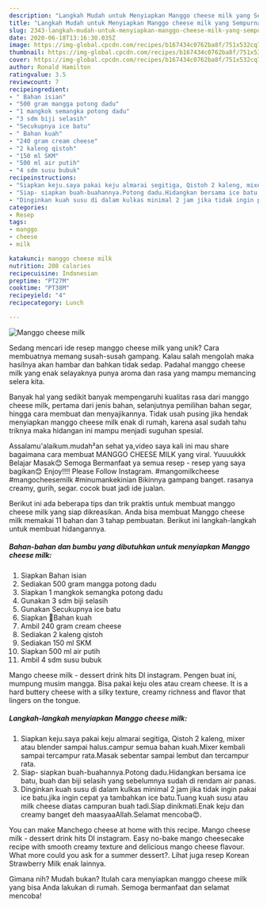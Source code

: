 ```yaml
---
description: "Langkah Mudah untuk Menyiapkan Manggo cheese milk yang Sempurna"
title: "Langkah Mudah untuk Menyiapkan Manggo cheese milk yang Sempurna"
slug: 2343-langkah-mudah-untuk-menyiapkan-manggo-cheese-milk-yang-sempurna
date: 2020-06-18T13:16:30.035Z
image: https://img-global.cpcdn.com/recipes/b167434c0762ba8f/751x532cq70/manggo-cheese-milk-foto-resep-utama.jpg
thumbnail: https://img-global.cpcdn.com/recipes/b167434c0762ba8f/751x532cq70/manggo-cheese-milk-foto-resep-utama.jpg
cover: https://img-global.cpcdn.com/recipes/b167434c0762ba8f/751x532cq70/manggo-cheese-milk-foto-resep-utama.jpg
author: Ronald Hamilton
ratingvalue: 3.5
reviewcount: 7
recipeingredient:
- " Bahan isian"
- "500 gram mangga potong dadu"
- "1 mangkok semangka potong dadu"
- "3 sdm biji selasih"
- "Secukupnya ice batu"
- " Bahan kuah"
- "240 gram cream cheese"
- "2 kaleng qistoh"
- "150 ml SKM"
- "500 ml air putih"
- "4 sdm susu bubuk"
recipeinstructions:
- "Siapkan keju.saya pakai keju almarai segitiga, Qistoh 2 kaleng, mixer atau blender sampai halus.campur semua bahan kuah.Mixer kembali sampai tercampur rata.Masak sebentar sampai lembut dan tercampur rata."
- "Siap- siapkan buah-buahannya.Potong dadu.Hidangkan bersama ice batu, buah dan biji selasih yang sebelumnya sudah di rendam air panas."
- "Dinginkan kuah susu di dalam kulkas minimal 2 jam jika tidak ingin pakai ice batu.jika ingin cepat ya tambahkan ice batu.Tuang kuah susu atau milk cheese diatas campuran buah tadi.Siap dinikmati.Enak keju dan creamy banget deh maasyaaAllah.Selamat mencoba😍."
categories:
- Resep
tags:
- manggo
- cheese
- milk

katakunci: manggo cheese milk 
nutrition: 208 calories
recipecuisine: Indonesian
preptime: "PT27M"
cooktime: "PT38M"
recipeyield: "4"
recipecategory: Lunch

---
```



![Manggo cheese milk](https://img-global.cpcdn.com/recipes/b167434c0762ba8f/751x532cq70/manggo-cheese-milk-foto-resep-utama.jpg)

Sedang mencari ide resep manggo cheese milk yang unik? Cara membuatnya memang susah-susah gampang. Kalau salah mengolah maka hasilnya akan hambar dan bahkan tidak sedap. Padahal manggo cheese milk yang enak selayaknya punya aroma dan rasa yang mampu memancing selera kita.

Banyak hal yang sedikit banyak mempengaruhi kualitas rasa dari manggo cheese milk, pertama dari jenis bahan, selanjutnya pemilihan bahan segar, hingga cara membuat dan menyajikannya. Tidak usah pusing jika hendak menyiapkan manggo cheese milk enak di rumah, karena asal sudah tahu triknya maka hidangan ini mampu menjadi suguhan spesial.

Assalamu&#39;alaikum.mudah²an sehat ya,video saya kali ini mau share bagaimana cara membuat MANGGO CHEESE MILK yang viral. Yuuuukkk Belajar Masak😊 Semoga Bermanfaat ya semua resep - resep yang saya bagikan😊 Enjoy!!!! Please Follow Instagram. #mangomilkcheese #mangocheesemilk #minumankekinian Bikinnya gampang banget. rasanya creamy, gurih, segar. cocok buat jadi ide jualan.


Berikut ini ada beberapa tips dan trik praktis untuk membuat manggo cheese milk yang siap dikreasikan. Anda bisa membuat Manggo cheese milk memakai 11 bahan dan 3 tahap pembuatan. Berikut ini langkah-langkah untuk membuat hidangannya.

<!--inarticleads1-->

##### Bahan-bahan dan bumbu yang dibutuhkan untuk menyiapkan Manggo cheese milk:

1. Siapkan  Bahan isian
1. Sediakan 500 gram mangga potong dadu
1. Siapkan 1 mangkok semangka potong dadu
1. Gunakan 3 sdm biji selasih
1. Gunakan Secukupnya ice batu
1. Siapkan  🧀Bahan kuah
1. Ambil 240 gram cream cheese
1. Sediakan 2 kaleng qistoh
1. Sediakan 150 ml SKM
1. Siapkan 500 ml air putih
1. Ambil 4 sdm susu bubuk


Mango cheese milk - dessert drink hits DI instagram. Pengen buat ini, mumpung musim mangga. Bisa pakai keju oles atau cream cheese. It is a hard buttery cheese with a silky texture, creamy richness and flavor that lingers on the tongue. 

<!--inarticleads2-->

##### Langkah-langkah menyiapkan Manggo cheese milk:

1. Siapkan keju.saya pakai keju almarai segitiga, Qistoh 2 kaleng, mixer atau blender sampai halus.campur semua bahan kuah.Mixer kembali sampai tercampur rata.Masak sebentar sampai lembut dan tercampur rata.
1. Siap- siapkan buah-buahannya.Potong dadu.Hidangkan bersama ice batu, buah dan biji selasih yang sebelumnya sudah di rendam air panas.
1. Dinginkan kuah susu di dalam kulkas minimal 2 jam jika tidak ingin pakai ice batu.jika ingin cepat ya tambahkan ice batu.Tuang kuah susu atau milk cheese diatas campuran buah tadi.Siap dinikmati.Enak keju dan creamy banget deh maasyaaAllah.Selamat mencoba😍.


You can make Manchego cheese at home with this recipe. Mango cheese milk - dessert drink hits DI instagram. Easy no-bake mango cheesecake recipe with smooth creamy texture and delicious mango cheese flavour. What more could you ask for a summer dessert?. Lihat juga resep Korean Strawberry Milk enak lainnya. 

Gimana nih? Mudah bukan? Itulah cara menyiapkan manggo cheese milk yang bisa Anda lakukan di rumah. Semoga bermanfaat dan selamat mencoba!
